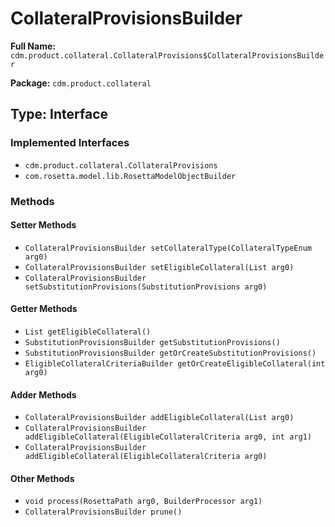 # CollateralProvisionsBuilder

**Full Name:** `cdm.product.collateral.CollateralProvisions$CollateralProvisionsBuilder`

**Package:** `cdm.product.collateral`

## Type: Interface

### Implemented Interfaces

- `cdm.product.collateral.CollateralProvisions`
- `com.rosetta.model.lib.RosettaModelObjectBuilder`

### Methods

#### Setter Methods

- `CollateralProvisionsBuilder setCollateralType(CollateralTypeEnum arg0)`
- `CollateralProvisionsBuilder setEligibleCollateral(List arg0)`
- `CollateralProvisionsBuilder setSubstitutionProvisions(SubstitutionProvisions arg0)`

#### Getter Methods

- `List getEligibleCollateral()`
- `SubstitutionProvisionsBuilder getSubstitutionProvisions()`
- `SubstitutionProvisionsBuilder getOrCreateSubstitutionProvisions()`
- `EligibleCollateralCriteriaBuilder getOrCreateEligibleCollateral(int arg0)`

#### Adder Methods

- `CollateralProvisionsBuilder addEligibleCollateral(List arg0)`
- `CollateralProvisionsBuilder addEligibleCollateral(EligibleCollateralCriteria arg0, int arg1)`
- `CollateralProvisionsBuilder addEligibleCollateral(EligibleCollateralCriteria arg0)`

#### Other Methods

- `void process(RosettaPath arg0, BuilderProcessor arg1)`
- `CollateralProvisionsBuilder prune()`

